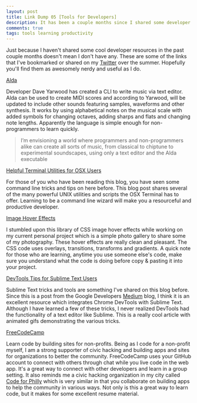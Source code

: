 ```yaml
---
layout: post
title: Link Dump 05 [Tools for Developers]
description: It has been a couple months since I shared some developer resources so I made sure to post some extra worthwhile links for this summer's link dump.
comments: true
tags: tools learning productivity
---
```


Just because I haven't shared some cool developer resources in the past couple months doesn't mean I don't have any. These are some of the links that I've bookmarked or shared on my [Twitter](http://www.twitter.com/tonecodes) over the summer. Hopefully you'll find them as awesomely nerdy and useful as I do.

[Alda](http://daveyarwood.github.io/alda/2015/09/05/alda-a-manifesto-and-gentle-introduction/)

Developer Dave Yarwood has created a CLI to write music via text editor. Alda can be used to create MIDI scores and according to Yarwood, will be updated to include other sounds featuring samples, waveforms and other synthesis. It works by using alphabetical notes on the musical scale with added symbols for changing octaves, adding sharps and flats and changing note lengths. Apparently the language is simple enough for non-programmers to learn quickly.

>I’m envisioning a world where programmers and non-programmers alike can create all sorts of music, from classical to chiptune to experimental soundscapes, using only a text editor and the Alda executable

[Helpful Terminal Utilities for OSX Users](http://www.mitchchn.me/2014/os-x-terminal/)

For those of you who have been reading this blog, you have seen some command line tricks and tips on here before. This blog post shares several of the many powerful UNIX utilities and scripts the OSX Terminal has to offer. Learning to be a command line wizard will make you a resourceful and productive developer.

[Image Hover Effects](http://miketricking.github.io/dist/)

I stumbled upon this library of CSS image hover effects while working on my current personal project which is a simple photo gallery to share some of my photography. These hover effects are really clean and pleasant. The CSS code uses overlays, transitions, transforms and gradients. A quick note for those who are learning, anytime you use someone else's code, make sure you understand what the code is doing before copy &amp; pasting it into your project.

[DevTools Tips for Sublime Text Users](https://medium.com/google-developers/devtools-tips-for-sublime-text-users-cdd559ee80f8)

Sublime Text tricks and tools are something I've shared on this blog before. Since this is a post from the Google Developers [Medium](https://medium.com/google-developers) blog, I think it is an excellent resource which integrates Chrome DevTools with Sublime Text. Although I have learned a few of these tricks, I never realized DevTools had the functionality of a text editor like Sublime. This is a really cool article with animated gifs demonstrating the various tricks.

[FreeCodeCamp](http://www.freecodecamp.com/)

Learn code by building sites for non-profits. Being as I code for a non-profit myself, I am a strong supporter of civic hacking and building apps and sites for organizations to better the community. FreeCodeCamp uses your GitHub account to connect with others through chat while you live code in the web app. It's a great way to connect with other developers and learn in a group setting. It also reminds me a civic hacking organization in my city called [Code for Philly](https://codeforphilly.org/) which is very similar in that you collaborate on building apps to help the community in various ways. Not only is this a great way to learn code, but it makes for some excellent resume material.
